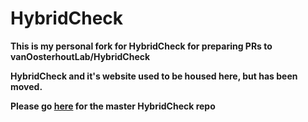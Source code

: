 # HybridCheck

**This is my personal fork for HybridCheck for preparing PRs to vanOosterhoutLab/HybridCheck**

**HybridCheck and it's website used to be housed here, but has been moved.**

**Please go [here](https://github.com/vanOosterhoutLab/HybridCheck) for the master HybridCheck repo**


